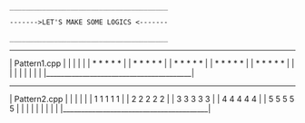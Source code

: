 
                                                                                                      _______________________________________
                                                                                                      ------->LET'S MAKE SOME LOGICS <-------
                                                                                                      _______________________________________





 ________________________________________
| Pattern1.cpp                           |
|                                        |
|                                        |
|          * * * * *                     |
|          * * * * *                     |
|          * * * * *                     |
|          * * * * *                     |
|          * * * * *                     |
|                                        |
|                                        |
|                                        |
|                                        |
|________________________________________|


 ________________________________________
| Pattern2.cpp                           |
|                                        |
|                                        |
|          1 1 1 1 1                     |
|          2 2 2 2 2                     |
|          3 3 3 3 3                     |
|          4 4 4 4 4                     |
|          5 5 5 5 5                     |
|                                        |
|                                        |
|                                        |
|                                        |
|________________________________________|
 
